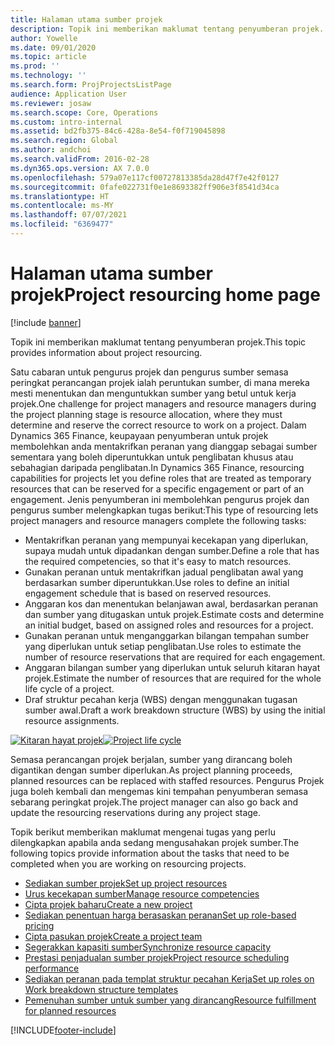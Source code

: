 ```yaml
---
title: Halaman utama sumber projek
description: Topik ini memberikan maklumat tentang penyumberan projek.
author: Yowelle
ms.date: 09/01/2020
ms.topic: article
ms.prod: ''
ms.technology: ''
ms.search.form: ProjProjectsListPage
audience: Application User
ms.reviewer: josaw
ms.search.scope: Core, Operations
ms.custom: intro-internal
ms.assetid: bd2fb375-84c6-428a-8e54-f0f719045898
ms.search.region: Global
ms.author: andchoi
ms.search.validFrom: 2016-02-28
ms.dyn365.ops.version: AX 7.0.0
ms.openlocfilehash: 579a07e117cf00727813385da28d47f7e42f0127
ms.sourcegitcommit: 0fafe022731f0e1e8693382ff906e3f8541d34ca
ms.translationtype: HT
ms.contentlocale: ms-MY
ms.lasthandoff: 07/07/2021
ms.locfileid: "6369477"
---
```

# <a name="project-resourcing-home-page"></a><span data-ttu-id="34707-103">Halaman utama sumber projek</span><span class="sxs-lookup"><span data-stu-id="34707-103">Project resourcing home page</span></span>

[!include [banner](../includes/banner.md)]

<span data-ttu-id="34707-104">Topik ini memberikan maklumat tentang penyumberan projek.</span><span class="sxs-lookup"><span data-stu-id="34707-104">This topic provides information about project resourcing.</span></span>

<span data-ttu-id="34707-105">Satu cabaran untuk pengurus projek dan pengurus sumber semasa peringkat perancangan projek ialah peruntukan sumber, di mana mereka mesti menentukan dan menguntukkan sumber yang betul untuk kerja projek.</span><span class="sxs-lookup"><span data-stu-id="34707-105">One challenge for project managers and resource managers during the project planning stage is resource allocation, where they must determine and reserve the correct resource to work on a project.</span></span> <span data-ttu-id="34707-106">Dalam Dynamics 365 Finance, keupayaan penyumberan untuk projek membolehkan anda mentakrifkan peranan yang dianggap sebagai sumber sementara yang boleh diperuntukkan untuk penglibatan khusus atau sebahagian daripada penglibatan.</span><span class="sxs-lookup"><span data-stu-id="34707-106">In Dynamics 365 Finance, resourcing capabilities for projects let you define roles that are treated as temporary resources that can be reserved for a specific engagement or part of an engagement.</span></span> <span data-ttu-id="34707-107">Jenis penyumberan ini membolehkan pengurus projek dan pengurus sumber melengkapkan tugas berikut:</span><span class="sxs-lookup"><span data-stu-id="34707-107">This type of resourcing lets project managers and resource managers complete the following tasks:</span></span>

- <span data-ttu-id="34707-108">Mentakrifkan peranan yang mempunyai kecekapan yang diperlukan, supaya mudah untuk dipadankan dengan sumber.</span><span class="sxs-lookup"><span data-stu-id="34707-108">Define a role that has the required competencies, so that it's easy to match resources.</span></span>
- <span data-ttu-id="34707-109">Gunakan peranan untuk mentakrifkan jadual penglibatan awal yang berdasarkan sumber diperuntukkan.</span><span class="sxs-lookup"><span data-stu-id="34707-109">Use roles to define an initial engagement schedule that is based on reserved resources.</span></span>
- <span data-ttu-id="34707-110">Anggaran kos dan menentukan belanjawan awal, berdasarkan peranan dan sumber yang ditugaskan untuk projek.</span><span class="sxs-lookup"><span data-stu-id="34707-110">Estimate costs and determine an initial budget, based on assigned roles and resources for a project.</span></span>
- <span data-ttu-id="34707-111">Gunakan peranan untuk menganggarkan bilangan tempahan sumber yang diperlukan untuk setiap penglibatan.</span><span class="sxs-lookup"><span data-stu-id="34707-111">Use roles to estimate the number of resource reservations that are required for each engagement.</span></span>
- <span data-ttu-id="34707-112">Anggaran bilangan sumber yang diperlukan untuk seluruh kitaran hayat projek.</span><span class="sxs-lookup"><span data-stu-id="34707-112">Estimate the number of resources that are required for the whole life cycle of a project.</span></span>
- <span data-ttu-id="34707-113">Draf struktur pecahan kerja (WBS) dengan menggunakan tugasan sumber awal.</span><span class="sxs-lookup"><span data-stu-id="34707-113">Draft a work breakdown structure (WBS) by using the initial resource assignments.</span></span>

<span data-ttu-id="34707-114">[![Kitaran hayat projek](./media/projectresourcing02-1024x812.jpg)](./media/projectresourcing02.jpg)</span><span class="sxs-lookup"><span data-stu-id="34707-114">[![Project life cycle](./media/projectresourcing02-1024x812.jpg)](./media/projectresourcing02.jpg)</span></span>

<span data-ttu-id="34707-115">Semasa perancangan projek berjalan, sumber yang dirancang boleh digantikan dengan sumber diperlukan.</span><span class="sxs-lookup"><span data-stu-id="34707-115">As project planning proceeds, planned resources can be replaced with staffed resources.</span></span> <span data-ttu-id="34707-116">Pengurus Projek juga boleh kembali dan mengemas kini tempahan penyumberan semasa sebarang peringkat projek.</span><span class="sxs-lookup"><span data-stu-id="34707-116">The project manager can also go back and update the resourcing reservations during any project stage.</span></span>

<span data-ttu-id="34707-117">Topik berikut memberikan maklumat mengenai tugas yang perlu dilengkapkan apabila anda sedang mengusahakan projek sumber.</span><span class="sxs-lookup"><span data-stu-id="34707-117">The following topics provide information about the tasks that need to be completed when you are working on resourcing projects.</span></span>

- [<span data-ttu-id="34707-118">Sediakan sumber projek</span><span class="sxs-lookup"><span data-stu-id="34707-118">Set up project resources</span></span>](set-up-project-resources.md)
- [<span data-ttu-id="34707-119">Urus kecekapan sumber</span><span class="sxs-lookup"><span data-stu-id="34707-119">Manage resource competencies</span></span>](manage-resource-competencies.md)
- [<span data-ttu-id="34707-120">Cipta projek baharu</span><span class="sxs-lookup"><span data-stu-id="34707-120">Create a new project</span></span>](create-new-project.md)
- [<span data-ttu-id="34707-121">Sediakan penentuan harga berasaskan peranan</span><span class="sxs-lookup"><span data-stu-id="34707-121">Set up role-based pricing</span></span>](set-up-role-based-pricing.md)
- [<span data-ttu-id="34707-122">Cipta pasukan projek</span><span class="sxs-lookup"><span data-stu-id="34707-122">Create a project team</span></span>](create-project-team.md)
- [<span data-ttu-id="34707-123">Segerakkan kapasiti sumber</span><span class="sxs-lookup"><span data-stu-id="34707-123">Synchronize resource capacity</span></span>](synchronize-resource-capacity.md)
- [<span data-ttu-id="34707-124">Prestasi penjadualan sumber projek</span><span class="sxs-lookup"><span data-stu-id="34707-124">Project resource scheduling performance</span></span>](project-scheduling-performance.md)
- [<span data-ttu-id="34707-125">Sediakan peranan pada templat struktur pecahan Kerja</span><span class="sxs-lookup"><span data-stu-id="34707-125">Set up roles on Work breakdown structure templates</span></span>](set-up-roles-wbs-template.md)
- [<span data-ttu-id="34707-126">Pemenuhan sumber untuk sumber yang dirancang</span><span class="sxs-lookup"><span data-stu-id="34707-126">Resource fulfillment for planned resources</span></span>](resource-fulfillment-planned-resources.md)


[!INCLUDE[footer-include](../includes/footer-banner.md)]